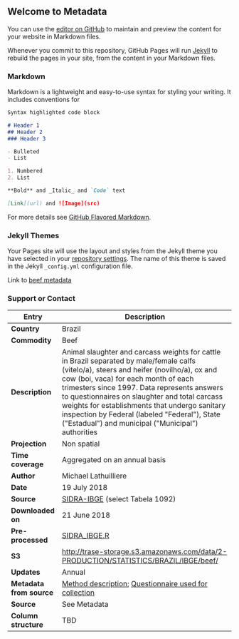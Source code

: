 ## Welcome to Metadata

You can use the [editor on GitHub](https://github.com/mlathuilliere/mlathuilliere.github.io/edit/master/README.md) to maintain and preview the content for your website in Markdown files.

Whenever you commit to this repository, GitHub Pages will run [Jekyll](https://jekyllrb.com/) to rebuild the pages in your site, from the content in your Markdown files.

### Markdown

Markdown is a lightweight and easy-to-use syntax for styling your writing. It includes conventions for

```markdown
Syntax highlighted code block

# Header 1
## Header 2
### Header 3

- Bulleted
- List

1. Numbered
2. List

**Bold** and _Italic_ and `Code` text

[Link](url) and ![Image](src)
```

For more details see [GitHub Flavored Markdown](https://guides.github.com/features/mastering-markdown/).

### Jekyll Themes

Your Pages site will use the layout and styles from the Jekyll theme you have selected in your [repository settings](https://github.com/mlathuilliere/mlathuilliere.github.io/settings). The name of this theme is saved in the Jekyll `_config.yml` configuration file.

Link to [beef metadata](mlathuilliere.github.io/beef_1997_1_2018.md)

### Support or Contact

| Entry | Description |
|---|--- |
|**Country**| Brazil |
|**Commodity**| Beef |
|**Description**| Animal slaughter and carcass weights for cattle in Brazil separated by male/female calfs (vitelo/a), steers and heifer (novilho/a), ox and cow (boi, vaca) for each month of each trimesters since 1997. Data represents answers to questionnaires on slaughter and total carcass weights for establishments that undergo sanitary inspection by Federal (labeled "Federal"), State ("Estadual") and municipal ("Municipal") authorities |
|**Projection**| Non spatial |
|**Time coverage**| Aggregated on an annual basis |
|**Author**| Michael Lathuilliere |
|**Date**| 19 July 2018 |
|**Source**| [SIDRA-IBGE](https://sidra.ibge.gov.br) (select Tabela 1092) |
|**Downloaded on**| 21 June 2018 |
|**Pre-processed**| [SIDRA_IBGE.R](https://github.com/sei-international/TRASE/blob/laura-s3inventory/process/s3inventory/process_production/IBGE/SIDRA_IBGE.R) |
|**S3**|  http://trase-storage.s3.amazonaws.com/data/2-PRODUCTION/STATISTICS/BRAZIL/IBGE/beef/ |
|**Updates**| Annual |
|**Metadata from source**| [Method description](https://metadados.ibge.gov.br/consulta/estatisticos/operacoes-estatisticas/AX/2017/0/4); [Questionnaire used for collection](https://biblioteca.ibge.gov.br/visualizacao/instrumentos_de_coleta/doc3148.pdf)|
|**Source**| See Metadata |
|**Column structure**| TBD |
